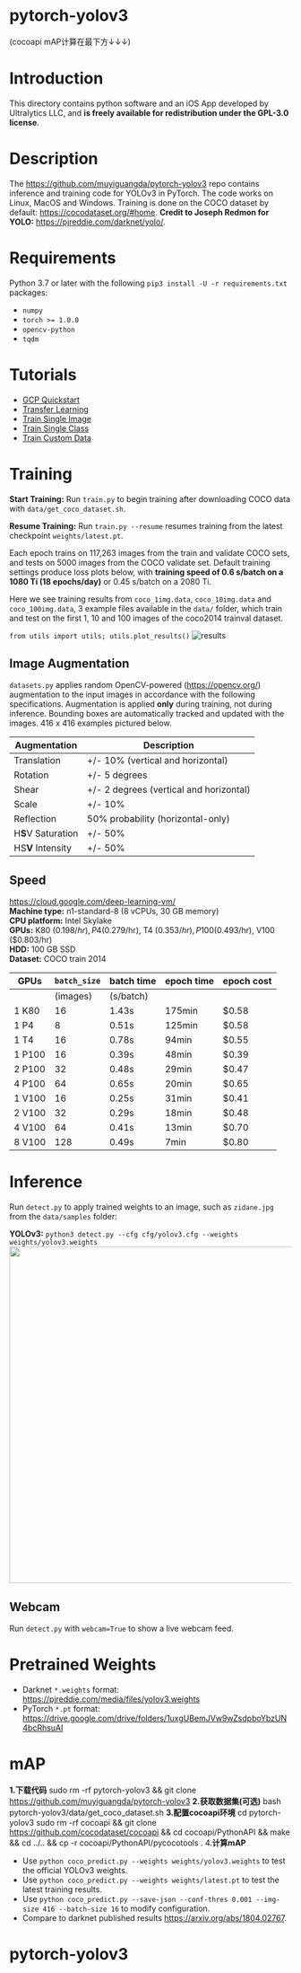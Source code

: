 # pytorch-yolov3
(cocoapi mAP计算在最下方↓↓↓)

# Introduction

This directory contains python software and an iOS App developed by Ultralytics LLC, and **is freely available for redistribution under the GPL-3.0 license**. 

# Description

The https://github.com/muyiguangda/pytorch-yolov3 repo contains inference and training code for YOLOv3 in PyTorch. The code works on Linux, MacOS and Windows. Training is done on the COCO dataset by default: https://cocodataset.org/#home. **Credit to Joseph Redmon for YOLO:** https://pjreddie.com/darknet/yolo/.

# Requirements

Python 3.7 or later with the following `pip3 install -U -r requirements.txt` packages:

- `numpy`
- `torch >= 1.0.0`
- `opencv-python`
- `tqdm`

# Tutorials

* [GCP Quickstart](https://github.com/ultralytics/yolov3/wiki/GCP-Quickstart)
* [Transfer Learning](https://github.com/ultralytics/yolov3/wiki/Example:-Transfer-Learning)
* [Train Single Image](https://github.com/ultralytics/yolov3/wiki/Example:-Train-Single-Image)
* [Train Single Class](https://github.com/ultralytics/yolov3/wiki/Example:-Train-Single-Class)
* [Train Custom Data](https://github.com/ultralytics/yolov3/wiki/Train-Custom-Data)

# Training

**Start Training:** Run `train.py` to begin training after downloading COCO data with `data/get_coco_dataset.sh`.

**Resume Training:** Run `train.py --resume` resumes training from the latest checkpoint `weights/latest.pt`.

Each epoch trains on 117,263 images from the train and validate COCO sets, and tests on 5000 images from the COCO validate set. Default training settings produce loss plots below, with **training speed of 0.6 s/batch on a 1080 Ti (18 epochs/day)** or 0.45 s/batch on a 2080 Ti.

Here we see training results from `coco_1img.data`, `coco_10img.data` and `coco_100img.data`, 3 example files available in the `data/` folder, which train and test on the first 1, 10 and 100 images of the coco2014 trainval dataset.

`from utils import utils; utils.plot_results()`
![results](https://user-images.githubusercontent.com/26833433/55669383-df76c980-5876-11e9-9806-691bd507ee17.jpg)

## Image Augmentation

`datasets.py` applies random OpenCV-powered (https://opencv.org/) augmentation to the input images in accordance with the following specifications. Augmentation is applied **only** during training, not during inference. Bounding boxes are automatically tracked and updated with the images. 416 x 416 examples pictured below.

Augmentation | Description
--- | ---
Translation | +/- 10% (vertical and horizontal)
Rotation | +/- 5 degrees
Shear | +/- 2 degrees (vertical and horizontal)
Scale | +/- 10%
Reflection | 50% probability (horizontal-only)
H**S**V Saturation | +/- 50%
HS**V** Intensity | +/- 50%


## Speed

https://cloud.google.com/deep-learning-vm/  
**Machine type:** n1-standard-8 (8 vCPUs, 30 GB memory)  
**CPU platform:** Intel Skylake  
**GPUs:** K80 ($0.198/hr), P4 ($0.279/hr), T4 ($0.353/hr), P100 ($0.493/hr), V100 ($0.803/hr)  
**HDD:** 100 GB SSD  
**Dataset:** COCO train 2014 

GPUs | `batch_size` | batch time | epoch time | epoch cost
--- |---| --- | --- | --- 
<i></i> |  (images)  | (s/batch) |  |
1 K80 | 16 | 1.43s  | 175min  | $0.58
1 P4 | 8 | 0.51s  | 125min  | $0.58
1 T4 | 16 | 0.78s  | 94min  | $0.55
1 P100 | 16 | 0.39s  | 48min  | $0.39
2 P100 | 32 | 0.48s | 29min | $0.47
4 P100 | 64 | 0.65s | 20min | $0.65
1 V100 | 16 | 0.25s  | 31min | $0.41
2 V100 | 32 | 0.29s | 18min | $0.48
4 V100 | 64 | 0.41s | 13min | $0.70
8 V100 | 128 | 0.49s | 7min | $0.80

# Inference

Run `detect.py` to apply trained weights to an image, such as `zidane.jpg` from the `data/samples` folder:

**YOLOv3:** `python3 detect.py --cfg cfg/yolov3.cfg --weights weights/yolov3.weights`
<img src="https://user-images.githubusercontent.com/26833433/50524393-b0adc200-0ad5-11e9-9335-4774a1e52374.jpg" width="600">

## Webcam

Run `detect.py` with `webcam=True` to show a live webcam feed.

# Pretrained Weights

- Darknet `*.weights` format: https://pjreddie.com/media/files/yolov3.weights
- PyTorch `*.pt` format: https://drive.google.com/drive/folders/1uxgUBemJVw9wZsdpboYbzUN4bcRhsuAI

# mAP


**1.下载代码**
sudo rm -rf pytorch-yolov3 && git clone https://github.com/muyiguangda/pytorch-yolov3
**2.获取数据集(可选)**
bash pytorch-yolov3/data/get_coco_dataset.sh
**3.配置cocoapi环境**
cd pytorch-yolov3
sudo rm -rf cocoapi && git clone https://github.com/cocodataset/cocoapi && cd cocoapi/PythonAPI && make && cd ../.. && cp -r cocoapi/PythonAPI/pycocotools .
4.**计算mAP**
* Use `python coco_predict.py --weights weights/yolov3.weights` to test the official YOLOv3 weights.
* Use `python coco_predict.py --weights weights/latest.pt` to test the latest training results.
* Use `python coco_predict.py --save-json --conf-thres 0.001 --img-size 416 --batch-size 16` to modify configuration.
* Compare to darknet published results https://arxiv.org/abs/1804.02767.

# pytorch-yolov3
